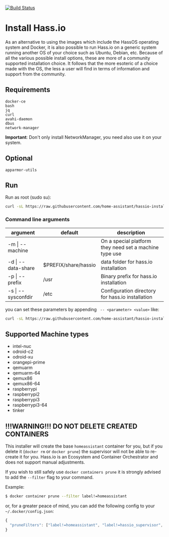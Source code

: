 [![Build Status](https://dev.azure.com/home-assistant/Hass.io/_apis/build/status/hassio-installer?branchName=master)](https://dev.azure.com/home-assistant/Hass.io/_build/latest?definitionId=6&branchName=master)

# Install Hass.io

As an alternative to using the images which include the HassOS operating system and Docker, it is also possible to run Hass.io on a generic system running another OS of your choice such as Ubuntu, Debian, etc. Because of all the various possible install options, these are more of a community supported installation choice. It follows that the more esoteric of a choice made with the OS, the less a user will find in terms of information and support from the community.

## Requirements

```
docker-ce
bash
jq
curl
avahi-daemon
dbus
network-manager
```

**Important**: Don't only install NetworkManager, you need also use it on your system.

## Optional

```
apparmor-utils
```

## Run

Run as root (sudo su):

```bash
curl -sL https://raw.githubusercontent.com/home-assistant/hassio-installer/master/hassio_install.sh | bash -s
```

### Command line arguments
| argument           | default                                                                                                                                                                             | description                                            |
|--------------------|----------------------|--------------------------------------------------------|
| -m \| --machine    |                      | On a special platform they need set a machine type use |
| -d \| --data-share | $PREFIX/share/hassio | data folder for hass.io installation                   |
| -p \| --prefix     | /usr                 | Binary prefix for hass.io installation                 |
| -s \| --sysconfdir | /etc                 | Configuration directory for hass.io installation       |

you can set these parameters by appending ` -- <parameter> <value>` like:

```bash
curl -sL https://raw.githubusercontent.com/home-assistant/hassio-installer/master/hassio_install.sh | bash -s -- -m MY_MACHINE
```

## Supported Machine types

- intel-nuc
- odroid-c2
- odroid-xu
- orangepi-prime
- qemuarm
- qemuarm-64
- qemux86
- qemux86-64
- raspberrypi
- raspberrypi2
- raspberrypi3
- raspberrypi3-64
- tinker

## !!!WARNING!!! DO NOT DELETE CREATED CONTAINERS

This installer will create the base `homeassistant` container for you, but if you delete it (`docker rm` or `docker prune`) the supervisor will not be able to re-create it for you. Hass.io is an Ecosystem and Container Orchestrator and does not support manual adjustments.

If you wish to still safely use `docker containers prune` it is strongly advised to add the `--filter` flag to your command.

Example:
```sh
$ docker container prune --filter label!=homeassistant
```
or, for a greater peace of mind, you can add the following config to your `~/.docker/config.json`:
```javascript
{
  "pruneFilters": ["label!=homeassistant", "label!=hassio_supervisor", "label!=addon*"]
}
```
